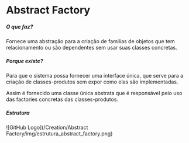 # Abstract Factory

##### O que faz?

Fornece uma abstração para a criação de familias de objetos
que tem relacionamento ou são dependentes sem usar suas classes
concretas.

##### Porque existe?

Para que o sistema possa fornecer uma interface única, que
serve para a criação de classes-produtos sem expor como
elas são implementadas.

Assim é fornecido uma classe única abstrata que é responsável
pelo uso das factories concretas das classes-produtos.

##### Estrutura

![GitHub Logo](/Creation/Abstract Factory/img/estrutura_abstract_factory.png)